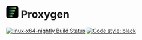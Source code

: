 # ![Proxygen icon](docs/readme/proxygen_32x32.png) Proxygen

[![linux-x64-nightly Build Status](https://github.com/square-0/cicd/actions/workflows/linux-x64-nightly.yml/badge.svg)](https://github.com/square-0/cicd/actions/workflows/linux-x64-nightly.yml)
[![Code style: black](https://img.shields.io/badge/code%20style-black-000000.svg)](https://github.com/psf/black)
